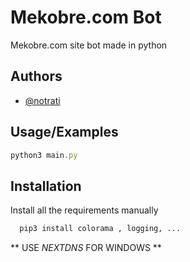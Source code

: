 
# Mekobre.com Bot

Mekobre.com site bot made in python 


## Authors

- [@notrati](https://github.com/NotRati)



## Usage/Examples

```javascript
python3 main.py
```


## Installation

Install all the requirements manually
```bash
  pip3 install colorama , logging, ...
```
    
** USE _NEXTDNS_ FOR WINDOWS **
